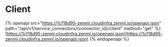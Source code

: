# Client

{% openapi src="https://1cf18d95-zenml.cloudinfra.zenml.io/openapi.json" path="/api/v1/service_connectors/{connector_id}/client" method="get" %}
[https://1cf18d95-zenml.cloudinfra.zenml.io/openapi.json](https://1cf18d95-zenml.cloudinfra.zenml.io/openapi.json)
{% endopenapi %}
